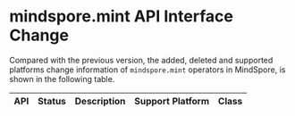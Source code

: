 # mindspore.mint API Interface Change

Compared with the previous version, the added, deleted and supported platforms change information of `mindspore.mint` operators in MindSpore, is shown in the following table.

|API|Status|Description|Support Platform|Class
|:----|:----|:----|:----|:----
